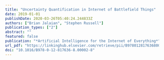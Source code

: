 ```yaml
---
title: "Uncertainty Quantification in Internet of Battlefield Things"
date: 2019-01-01
publishDate: 2020-03-26T05:40:24.244833Z
authors: ["Brian Jalaian", "Stephen Russell"]
publication_types: ["2"]
abstract: ""
featured: false
publication: "*Artificial Intelligence for the Internet of Everything*"
url_pdf: "https://linkinghub.elsevier.com/retrieve/pii/B9780128176368000028"
doi: "10.1016/B978-0-12-817636-8.00002-8"
---
```


